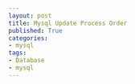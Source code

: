 ```yaml
---
layout: post
title: Mysql Update Process Order
published: True
categories: 
- mysql
tags:
- Database
- mysql
---
```

